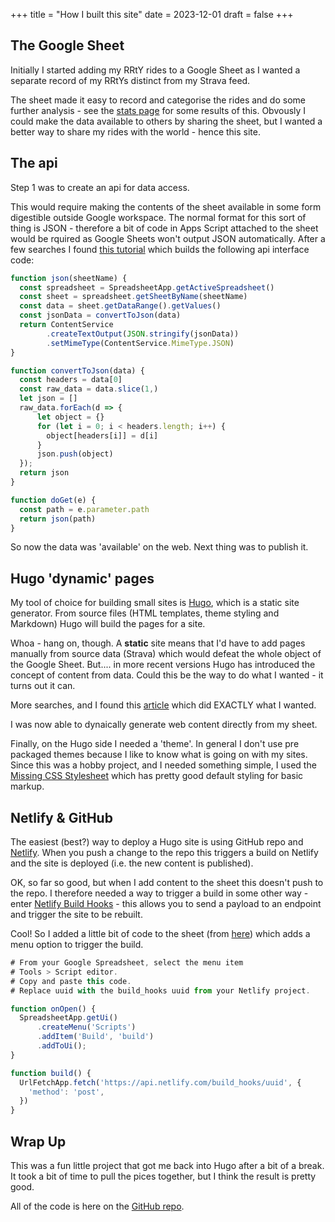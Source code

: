 +++
title = "How I built this site"
date = 2023-12-01
draft =  false
+++

## The Google Sheet

Initially I started adding my RRtY rides to a Google Sheet as I wanted a separate record of my RRtYs distinct from my Strava feed.

The sheet made it easy to record and categorise the rides and do some further analysis - see the [stats page](/stats/1) for some results of this. Obvously I could make the data available to others by sharing the sheet, but I wanted a better way to share my rides with the world - hence this site.

## The api

Step 1 was to create an api for data access.

This would require making the contents of the sheet available in some form digestible outside Google workspace. The normal format for this sort of thing is JSON  - therefore a bit of code in Apps Script attached to the sheet would be rquired as Google Sheets won't output JSON automatically. After a few searches I found [this tutorial](https://ravgeetdhillon.medium.com/turn-a-google-sheet-into-a-rest-api-b08f3fd641ad) which builds the following api interface code:

```js
function json(sheetName) {
  const spreadsheet = SpreadsheetApp.getActiveSpreadsheet()
  const sheet = spreadsheet.getSheetByName(sheetName)
  const data = sheet.getDataRange().getValues()
  const jsonData = convertToJson(data)
  return ContentService
        .createTextOutput(JSON.stringify(jsonData))
        .setMimeType(ContentService.MimeType.JSON)
}

function convertToJson(data) {
  const headers = data[0]
  const raw_data = data.slice(1,)
  let json = []
  raw_data.forEach(d => {
      let object = {}
      for (let i = 0; i < headers.length; i++) {
        object[headers[i]] = d[i]
      }
      json.push(object)
  });
  return json
}

function doGet(e) {
  const path = e.parameter.path
  return json(path)
}
```

So now the data was 'available' on the web. Next thing was to publish it.

## Hugo 'dynamic' pages

My tool of choice for building small sites is [Hugo](https://gohugo.io/), which is a static site generator. From source files (HTML templates, theme styling and Markdown) Hugo will build the pages for a site.

Whoa - hang on, though. A __static__ site means that I'd have to add pages manually from source data (Strava) which would defeat the whole object of the Google Sheet. But.... in more recent versions Hugo has introduced the concept of content from data. Could this be the way to do what I wanted - it turns out it can.

More searches, and I found this [article](https://www.thenewdynamic.com/article/toward-using-a-headless-cms-with-hugo-part-2-building-from-remote-api/) which did EXACTLY what I wanted.

I was now able to dynaically generate web content directly from my sheet.

Finally, on the Hugo side I needed a 'theme'. In general I don't use pre packaged themes because I like to know what is going on with my sites. Since this was a hobby project, and I needed something simple, I used the [Missing CSS Stylesheet](https://missing.style/) which has pretty good default styling for basic markup.

## Netlify & GitHub

The easiest (best?) way to deploy a Hugo site is using GitHub repo and [Netlify](https://www.netlify.com/). When you push a change to the repo this triggers a build on Netlify and the site is deployed (i.e. the new content is published).

OK, so far so good, but when I add content to the sheet this doesn't push to the repo. I therefore needed a way to trigger a build in some other way - enter [Netlify Build Hooks](https://docs.netlify.com/configure-builds/build-hooks/) - this allows you to send a payload to an endpoint and trigger the site to be rebuilt.

Cool! So I added a little bit of code to the sheet (from [here](https://gist.github.com/jmolivas/bab53777bee19caebb5ca31d1f8b6e11)) which adds a menu option to trigger the build.

```js
# From your Google Spreadsheet, select the menu item
# Tools > Script editor. 
# Copy and paste this code.
# Replace uuid with the build_hooks uuid from your Netlify project.

function onOpen() {
  SpreadsheetApp.getUi()
      .createMenu('Scripts')
      .addItem('Build', 'build')
      .addToUi();
}

function build() {
  UrlFetchApp.fetch('https://api.netlify.com/build_hooks/uuid', {
    'method': 'post',
  })
}
```
## Wrap Up

This was a fun little project that got me back into Hugo after a bit of a break. It took a bit of time to pull the pices together, but I think the result is pretty good.

All of the code is here on the [GitHub repo](https://github.com/mshiner/rrty).